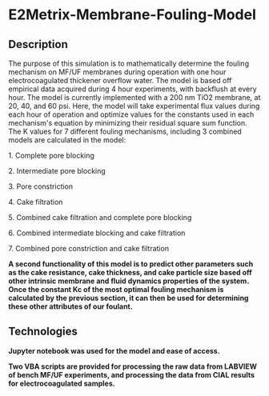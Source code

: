 # E2Metrix-Membrane-Fouling-Model

<h2> Description </h2> 

<p>The purpose of this simulation is to mathematically determine the fouling mechanism on MF/UF membranes during operation with one hour electrocoagulated thickener overflow water. The model is based off empirical data acquired during 4 hour experiments, with backflush at every hour. The model is currently implemented with a 200 nm TiO2 membrane, at 20, 40, and 60 psi. Here, the model will take experimental flux values during each hour of operation and optimize values for the constants used in each mechanism's equation by minimizing their residual square sum function. The K values for 7 different fouling mechanisms, including 3 combined models are calculated in the model: </p>

<p>1. Complete pore blocking </p>
<p>2. Intermediate pore blocking </p>
<p>3. Pore constriction </p>
<p>4. Cake filtration </p>
<p>5. Combined cake filtration and complete pore blocking </p>
<p>6. Combined intermediate blocking and cake filtration</p>
<p>7. Combined pore constriction and cake filtration </p>

<b>
<p>A second functionality of this model is to predict other parameters such as the cake resistance, cake thickness, and cake particle size based off other intrinsic membrane and fluid dynamics properties of the system. Once the constant Kc of the most optimal fouling mechanism is calculated by the previous section, it can then be used for determining these other attributes of our foulant. </p>

<b>
<h2> Technologies </h2>

<p>Jupyter notebook was used for the model and ease of access.</p>
<p>Two VBA scripts are provided for processing the raw data from LABVIEW of bench MF/UF experiments, and processing the data from CIAL results for electrocoagulated samples.</p>
